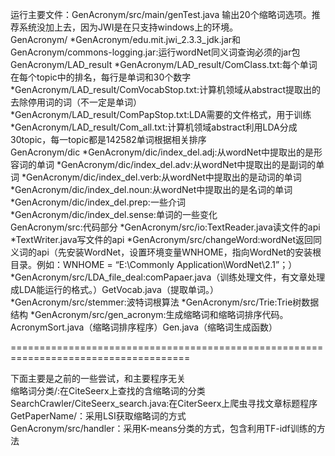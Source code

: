 运行主要文件：GenAcronym/src/main/genTest.java 输出20个缩略词选项。推荐系统没加上去，因为JWI是在只支持windows上的环境。<br>
GenAcronym/
    *GenAcronym/edu.mit.jwi_2.3.3_jdk.jar和GenAcronym/commons-logging.jar:运行wordNet同义词查询必须的jar包<br>
GenAcronym/LAD_result
    *GenAcronym/LAD_result/ComClass.txt:每个单词在每个topic中的排名，每行是单词和30个数字
    *GenAcronym/LAD_result/ComVocabStop.txt:计算机领域从abstract提取出的去除停用词的词（不一定是单词）
    *GenAcronym/LAD_result/ComPapStop.txt:LDA需要的文件格式，用于训练
    *GenAcronym/LAD_result/Com_all.txt:计算机领域abstract利用LDA分成30topic，每一topic都是142582单词根据相关排序<br>
GenAcronym/dic
    *GenAcronym/dic/index_del.adj:从wordNet中提取出的是形容词的单词
    *GenAcronym/dic/index_del.adv:从wordNet中提取出的是副词的单词
    *GenAcronym/dic/index_del.verb:从wordNet中提取出的是动词的单词
    *GenAcronym/dic/index_del.noun:从wordNet中提取出的是名词的单词
    *GenAcronym/dic/index_del.prep:一些介词
    *GenAcronym/dic/index_del.sense:单词的一些变化<br>
GenAcronym/src:代码部分
    *GenAcronym/src/io:TextReader.java读文件的api
                  *TextWriter.java写文件的api
    *GenAcronym/src/changeWord:wordNet返回同义词的api（先安装WordNet，设置环境变量WNHOME，指向WordNet的安装根目录。例如：WNHOME = “E:\Commonly Application\WordNet\2.1”；）
    *GenAcronym/src/LDA_file_deal:comPapaer.java（训练处理文件，有文章处理成LDA能运行的格式。）GetVocab.java（提取单词。）
    *GenAcronym/src/stemmer:波特词根算法
    *GenAcronym/src/Trie:Trie树数据结构
    *GenAcronym/src/gen_acronym:生成缩略词和缩略词排序代码。AcronymSort.java（缩略词排序程序）Gen.java（缩略词生成函数）<br>

=====================================================================================

下面主要是之前的一些尝试，和主要程序无关<br>
缩略词分类/:在CiteSeerx上查找的含缩略词的分类<br>
SearchCrawler/CiteSeerx_search.java:在CiterSeerx上爬虫寻找文章标题程序<br>
GetPaperName/：采用LSI获取缩略词的方式<br>
GenAcronym/src/handler：采用K-means分类的方式，包含利用TF-idf训练的方法<br>
